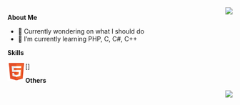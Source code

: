 <a href="#">
  <img align="right" src="https://github-readme-stats.vercel.app/api?username=TearTyr&count_private=true&show_icons=true" />
</a>


**About Me**

- 🔭 Currently wondering on what I should do
- 🌱 I’m currently learning PHP, C, C#, C++

**Skills**

[<img align="left" alt="HTML5" width="40px" src="https://raw.githubusercontent.com/devicons/devicon/master/icons/html5/html5-original.svg"/>]

**Others**

<img align="right" src="https://github-readme-stats.vercel.app/api/top-langs/?username=TearTyr&layout=compact" />
